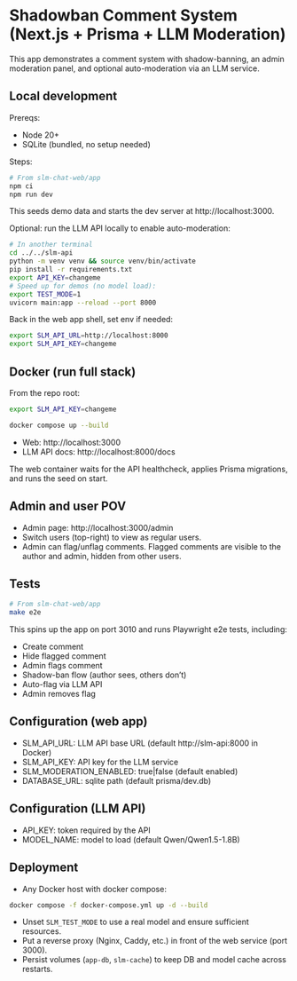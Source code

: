 # Shadowban Comment System (Next.js + Prisma + LLM Moderation)

This app demonstrates a comment system with shadow-banning, an admin moderation panel, and optional auto-moderation via an LLM service.

## Local development

Prereqs:
- Node 20+
- SQLite (bundled, no setup needed)

Steps:
```bash
# From slm-chat-web/app
npm ci
npm run dev
```
This seeds demo data and starts the dev server at http://localhost:3000.

Optional: run the LLM API locally to enable auto-moderation:
```bash
# In another terminal
cd ../../slm-api
python -m venv venv && source venv/bin/activate
pip install -r requirements.txt
export API_KEY=changeme
# Speed up for demos (no model load):
export TEST_MODE=1
uvicorn main:app --reload --port 8000
```
Back in the web app shell, set env if needed:
```bash
export SLM_API_URL=http://localhost:8000
export SLM_API_KEY=changeme
```

## Docker (run full stack)

From the repo root:
```bash
export SLM_API_KEY=changeme

docker compose up --build
```
- Web: http://localhost:3000
- LLM API docs: http://localhost:8000/docs

The web container waits for the API healthcheck, applies Prisma migrations, and runs the seed on start.

## Admin and user POV
- Admin page: http://localhost:3000/admin
- Switch users (top-right) to view as regular users.
- Admin can flag/unflag comments. Flagged comments are visible to the author and admin, hidden from other users.

## Tests
```bash
# From slm-chat-web/app
make e2e
```
This spins up the app on port 3010 and runs Playwright e2e tests, including:
- Create comment
- Hide flagged comment
- Admin flags comment
- Shadow-ban flow (author sees, others don’t)
- Auto-flag via LLM API
- Admin removes flag

## Configuration (web app)
- SLM_API_URL: LLM API base URL (default http://slm-api:8000 in Docker)
- SLM_API_KEY: API key for the LLM service
- SLM_MODERATION_ENABLED: true|false (default enabled)
- DATABASE_URL: sqlite path (default prisma/dev.db)

## Configuration (LLM API)
- API_KEY: token required by the API
- MODEL_NAME: model to load (default Qwen/Qwen1.5-1.8B)

## Deployment
- Any Docker host with docker compose:
```bash
docker compose -f docker-compose.yml up -d --build
```
- Unset `SLM_TEST_MODE` to use a real model and ensure sufficient resources.
- Put a reverse proxy (Nginx, Caddy, etc.) in front of the web service (port 3000).
- Persist volumes (`app-db`, `slm-cache`) to keep DB and model cache across restarts.

